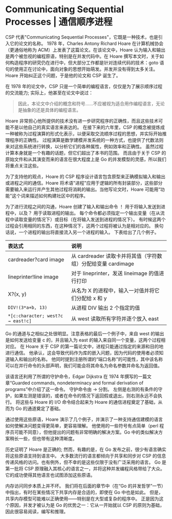# Communicating Sequential Processes | 通信顺序进程

CSP 代表"Communicating Sequential Processes"，它既是一种技术，也是引入它的论文的名称。 1978 年，Charles Antony Richard Hoare 在计算机械协会（更通俗地称为 ACM）上发表了这篇论文。在该论文中，Hoare 认为输入和输出是两个被忽视的编程原语，特别是在并发代码中。在 Hoare 撰写本文时，关于如何构造程序的研究仍在进行中，但大部分工作都是针对连续代码的技术：goto 语句的使用正在讨论中，面向对象的思想开始萌发。并发并没有得到太多关注。 Hoare 开始纠正这个问题，于是他的论文和 CSP 诞生了。

在 1978 年的论文中，CSP 只是一个简单的编程语言，仅仅是为了展示顺序过程的交流能力; 实际上，他甚至在论文中说过：

> 因此，本论文中介绍的概念和符号......不应被视为适合用作编程语言，无论是抽象的还是具体的编程语言。

Hoare 非常担心他所提供的技术没有进一步研究程序的正确性，而且这些技术可能不是以他自己的真实语言来表达的。 在接下来的六年里，CSP 的概念被提炼成一种被称为过程演算的形式化表示，以便采取交流顺序过程的思想，并实际开始推理程序的正确性。 过程演算是数学建模并发系统的一种方式，也提供了代数法则来对这些系统进行转换，以分析它们的各种属性，例如效率和正确性。 虽然过程计算本身就是一个有趣的话题，但它们超出了本书的范围。 而且由于关于 CSP 的原始文件和从其演变而来的语言在很大程度上是 Go 的并发模型的灵感，所以我们将重点关注这些。

为了支持他的观点，Hoare 的 CSP 程序设计语言包含原型来正确模拟输入和输出或进程之间的通信。Hoare 将术语"进程"应用于逻辑的所有封装部分，这些部分需要输入来运行并产生其他过程将消耗的输出。当他写论文时，Hoare 可能用“功能”这个词来描述如何构建社区中的程序。

为了进行流程之间的沟通，Hoare 创建了输入和输出命令 ！ 用于将输入发送到进程中，以及？ 用于读取进程的输出。 每个命令都必须指定一个输出变量（在从流程中读取变量的情况下）或目标（在将输入发送到进程的情况下）。 有时候这两个过程会引用相同的东西，在这种情况下，这两个过程将被认为是相对应的。 换句话说，一个进程的输出将直接流入另一个进程的输入。 下表给出了几个例子。

| 表达式                            | 说明                                                         |
| :-------------------------------- | :----------------------------------------------------------- |
| cardreader?card image             | 从 cardreader 读取卡并将其值（字符数组）分配给变量 cardimage |
| lineprinter!line image            | 对于 lineprinter，发送 lineimage 的值进行打印                |
| X?(x, y)                          | 从名为 X 的进程中，输入一对值并将它们分配给 x 和 y           |
| `DIV!(3*a+b, 13)`                 | 从进程 DIV 输出 2 个指定的值                                 |
| `*[c:character; west?c → east!c]` | 从 west 读取所有字符并逐个放入 east                          |

Go 的通道与之相似之处很明显。注意表格的最后一个例子中，来自 west 的输出是如何发送给变量 c 的，并且输入为 east 的输入来自同一个变量，这两个过程相对应。 在 Hoare 关于 CSP 的第一篇论文中，进程只能通过指定的来源和目的地进行通信。 他承认，这会导致代码作为库的嵌入问题，因为代码的使用者必须知道输入和输出的名称。 他同时提到注册所谓的“端口名称”的可能性，其中该名称可以在并行命令的头部声明，我们可能会将其命名为命名参数并命名为返回值。

该语言还利用了所谓的守护命令，Edgar Dijkstra 在 1974 年撰写的一篇文章“Guarded commands, nondeterminacy and formal derivation of programs”中介绍了这一命令。 守护命令由 → 分割。 左侧是右测的有条件的守护，如果左测是错误的，或者在命令的情况下返回假或退出，则右测永远不会执行。 将这些与 Hoare 的 I/O 命令结合起来为 Hoare 的通信进程奠定了基础，从而为 Go 的通道奠定了基础。

通过使用这些原语，Hoare 演示了几个例子，并演示了一种支持通信建模的语言如何使解决问题变得更简单，更容易理解。 他使用的一些符号有点简单（perl 程序员可能不同意），但他提出的问题有非常明确的解决方案。Go 中的类似解决方案稍长一些，但也带有这种清晰度。

历史证明了 Hoare 是正确的; 然而，有趣的是，在 Go 发布之前，很少有语言确实将这些原语支持到语言中。 大多数流行的语言都倾向于共享和同步对 CSP 的信息传递风格的访问。也有例外，但不幸的是这些仅限于没有广泛采用的语言。 Go 是第一批将 CSP 原理融入其核心的语言之一，并将这种并发编程风格带给了大众。 它的成功使得其他语言也试图添加这些原语。

内存访问同步本质上并不坏。 我们将在后面的章节中（在“Go 的并发哲学”一节）中指出，有时在某些情况下共享内存是合适的，即使在 Go 中也是如此。 但是，共享内存模型可能难以正确使用——特别是在大型或复杂的程序中。 正是因为这个原因，并发才被认为是 Go 的优势之一：它从一开始就以 CSP 的原则为基础，因此很容易阅读，编写和推理。
